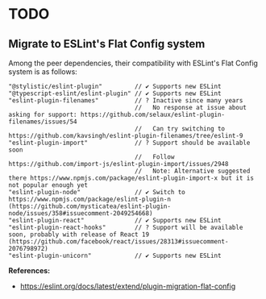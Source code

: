# TODO

## Migrate to ESLint's Flat Config system
Among the peer dependencies, their compatibility with ESLint's Flat Config system is as follows:

```
"@stylistic/eslint-plugin"         // ✔ Supports new ESLint
"@typescript-eslint/eslint-plugin" // ✔ Supports new ESLint
"eslint-plugin-filenames"          // ? Inactive since many years
                                   //   No response at issue about asking for support: https://github.com/selaux/eslint-plugin-filenames/issues/54
                                   //   Can try switching to https://github.com/kavsingh/eslint-plugin-filenames/tree/eslint-9
"eslint-plugin-import"             // ? Support should be available soon
                                   //   Follow https://github.com/import-js/eslint-plugin-import/issues/2948
                                   //   Note: Alternative suggested there https://www.npmjs.com/package/eslint-plugin-import-x but it is not popular enough yet
"eslint-plugin-node"               // ✔ Switch to https://www.npmjs.com/package/eslint-plugin-n (https://github.com/mysticatea/eslint-plugin-node/issues/358#issuecomment-2049254668)
"eslint-plugin-react"              // ✔ Supports new ESLint
"eslint-plugin-react-hooks"        // ? Support will be available soon, probably with release of React 19 (https://github.com/facebook/react/issues/28313#issuecomment-2076798972)
"eslint-plugin-unicorn"            // ✔ Supports new ESLint
```

**References:**
* https://eslint.org/docs/latest/extend/plugin-migration-flat-config
